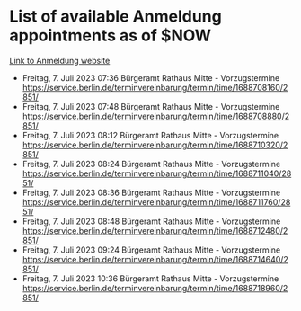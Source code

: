 # List of available Anmeldung appointments as of $NOW
[Link to Anmeldung website](https://service.berlin.de/terminvereinbarung/termin/tag.php?termin=1&anliegen[]=120686&dienstleisterlist=122210,122217,327316,122219,327312,122227,327314,122231,327346,122243,327348,122254,122252,329742,122260,329745,122262,329748,122271,327278,122273,327274,122277,327276,330436,122280,327294,122282,327290,122284,327292,122291,327270,122285,327266,122286,327264,122296,327268,150230,329760,122297,327286,122294,327284,122312,329763,122314,329775,122304,327330,122311,327334,122309,327332,317869,122281,327352,122279,329772,122283,122276,327324,122274,327326,122267,329766,122246,327318,122251,327320,122257,327322,122208,327298,122226,327300&herkunft=http%3A%2F%2Fservice.berlin.de%2Fdienstleistung%2F120686%2F)
- Freitag, 7. Juli 2023 07:36 Bürgeramt Rathaus Mitte - Vorzugstermine https://service.berlin.de/terminvereinbarung/termin/time/1688708160/2851/
- Freitag, 7. Juli 2023 07:48 Bürgeramt Rathaus Mitte - Vorzugstermine https://service.berlin.de/terminvereinbarung/termin/time/1688708880/2851/
- Freitag, 7. Juli 2023 08:12 Bürgeramt Rathaus Mitte - Vorzugstermine https://service.berlin.de/terminvereinbarung/termin/time/1688710320/2851/
- Freitag, 7. Juli 2023 08:24 Bürgeramt Rathaus Mitte - Vorzugstermine https://service.berlin.de/terminvereinbarung/termin/time/1688711040/2851/
- Freitag, 7. Juli 2023 08:36 Bürgeramt Rathaus Mitte - Vorzugstermine https://service.berlin.de/terminvereinbarung/termin/time/1688711760/2851/
- Freitag, 7. Juli 2023 08:48 Bürgeramt Rathaus Mitte - Vorzugstermine https://service.berlin.de/terminvereinbarung/termin/time/1688712480/2851/
- Freitag, 7. Juli 2023 09:24 Bürgeramt Rathaus Mitte - Vorzugstermine https://service.berlin.de/terminvereinbarung/termin/time/1688714640/2851/
- Freitag, 7. Juli 2023 10:36 Bürgeramt Rathaus Mitte - Vorzugstermine https://service.berlin.de/terminvereinbarung/termin/time/1688718960/2851/
